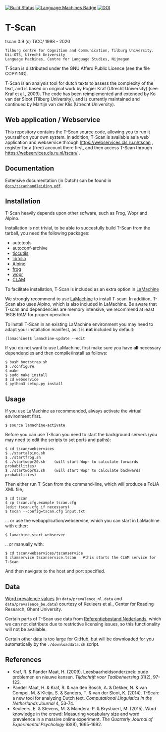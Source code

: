 [![Build Status](https://travis-ci.org/proycon/tscan.svg?branch=master)](https://travis-ci.org/proycon/tscan) [![Language Machines Badge](http://applejack.science.ru.nl/lamabadge.php/tscan)](http://applejack.science.ru.nl/languagemachines/) [![DOI](https://zenodo.org/badge/36359165.svg)](https://zenodo.org/badge/latestdoi/36359165)

# T-Scan

tscan 0.9 (c) TiCC/ 1998 - 2020

    Tilburg centre for Cognition and Communication, Tilburg University.
    UiL-OTS, Utrecht University
    Language Machines, Centre for Language Studies, Nijmegen

T-Scan is distributed under the GNU Affero Public Licence (see the file COPYING).

T-Scan is an analysis tool for dutch texts to assess the complexity of the
text, and is based on original work by Rogier Kraf (Utrecht University) (see:
Kraf et al., 2009). The code has been reimplemented and extended by Ko van der
Sloot (Tilburg University), and is currently maintained and continued by
Martijn van der Klis (Utrecht University).

## Web application / Webservice

This repository contains the T-Scan source code, allowing you to run it
yourself on your own system. In addition, T-Scan is available as a web application and webservice through https://webservices.cls.ru.nl/tscan , register for a (free) account there first, and then access T-Scan through https://webservices.cls.ru.nl/tscan/ .

## Documentation

Extensive documentation (in Dutch) can be found in [``docs/tscanhandleiding.pdf``](https://github.com/proycon/tscan/raw/master/docs/tscanhandleiding.pdf).

## Installation

T-Scan heavily depends upon other sofware, such as Frog, Wopr and Alpino.

Installation is not trivial, to be able to succesfully build T-Scan from the tarball, you need the following packages:
- autotools
- autoconf-archive
- [ticcutils](https://github.com/LanguageMachines/ticcutils)
- [libfolia](https://github.com/LanguageMachines/libfolia)
- [Alpino](https://www.let.rug.nl/vannoord/alp/Alpino/)
- [frog](https://github.com/LanguageMachines/frog)
- [wopr](https://github.com/LanguageMachines/wopr)
- [CLAM](https://github.com/proycon/clam)

To facilitate installation, T-Scan is included as an extra option in [LaMachine](https://proycon.github.io/LaMachine)

We strongly recommend to use [LaMachine](https://proycon.github.io/LaMachine) to install T-scan. In addition, T-Scan also uses Alpino, which is also included in LaMachine. Be aware that T-scan and
dependencies are memory intensive, we recommend at least 16GB RAM for proper operation.

To install T-Scan in an existing LaMachine environment you may need to adapt your installation manifest, as it is **not** included by default:

    (lamachine)$ lamachine-update --edit

If you do not want to use LaMachine, first make sure you have **all** necessary dependencies and then compile/install as follows:

    $ bash bootstrap.sh
    $ ./configure
    $ make
    $ sudo make install
    $ cd webservice
    $ python3 setup.py install

## Usage

If you use LaMachine as recommended, always activate the virtual environment first.

    $ source lamachine-activate

Before you can use T-Scan you need to start the background servers (you may need to edit the scripts to set ports and paths):

    $ cd tscan/webservices
    $ ./startalpino.sh
    $ ./startfrog.sh
    $ ./startwopr20.sh    (will start Wopr to calculate forwards probabilities)
    $ ./startwopr02.sh    (will start Wopr to calculate backwards probabilities)

Then either run T-Scan from the command-line, which will produce a FoLiA XML file,

    $ cd tscan
    $ cp tscan.cfg.example tscan.cfg
    (edit tscan.cfg if necessary)
    $ tscan --config=tscan.cfg input.txt

... or use the webapplication/webservice, which you can start in LaMachine with either:

    $ lamachine-start-webserver

.. or manually with:

    $ cd tscan/webservices/tscanservice
    $ clamservice tscanservice.tscan   #this starts the CLAM service for T-Scan

And then navigate to the host and port specified.

## Data

[Word prevalence values](http://crr.ugent.be/programs-data/word-prevalence-values) (in `data/prevalence_nl.data` and `data/prevalence_be.data`) courtesy of Keuleers et al., Center for Reading Research, Ghent University.

Certain parts of T-Scan use data from [Referentiebestand Nederlands](http://tst.inl.nl/producten/rbn/), which we can not distribute due to restrictive licensing issues, so this functionality will not be available.

Certain other data is too large for GitHub, but will be downloaded for you automatically by the ``./downloaddata.sh`` script.

## References

* Kraf, R. & Pander Maat, H. (2009). Leesbaarheidsonderzoek: oude problemen en nieuwe kansen. *Tijdschrift voor Taalbeheersing* 31(2), 97-123.
* Pander Maat, H. & Kraf, R. & van den Bosch, A. & Dekker, N. & van Gompel, M. & Kleijn, S. & Sanders, T. & van der Sloot, K. (2014). T-Scan: a new tool for analyzing Dutch text. *Computational Linguistics in the Netherlands Journal* 4, 53-74.
* Keuleers, E. & Stevens, M. & Mandera, P. & Brysbaert, M. (2015). Word knowledge in the crowd: Measuring vocabulary size and word prevalence in a massive online experiment. *The Quarterly Journal of Experimental Psychology* 68(8), 1665-1692.
